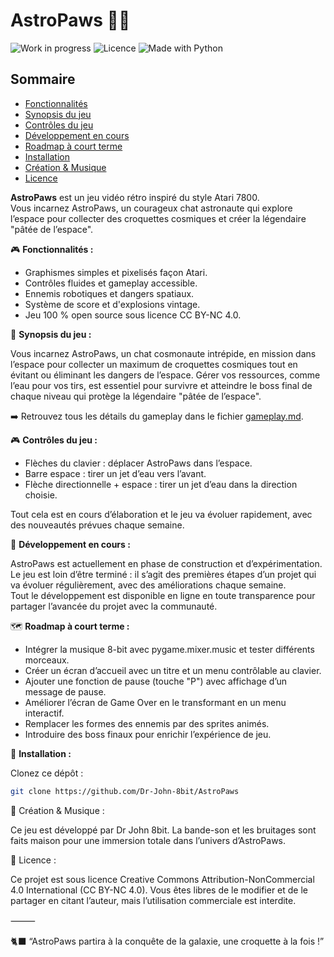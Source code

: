 # AstroPaws 🐾🚀

![Work in progress](https://img.shields.io/badge/status-work--in--progress-yellow)
![Licence](https://img.shields.io/badge/license-CC--BY--NC--4.0-blue)
![Made with Python](https://img.shields.io/badge/made%20with-Python-blue)

## Sommaire

- [Fonctionnalités](#fonctionnalités)
- [Synopsis du jeu](#synopsis-du-jeu)
- [Contrôles du jeu](#contrôles-du-jeu)
- [Développement en cours](#développement-en-cours)
- [Roadmap à court terme](#roadmap-à-court-terme)
- [Installation](#installation)
- [Création & Musique](#création--musique)
- [Licence](#licence)

**AstroPaws** est un jeu vidéo rétro inspiré du style Atari 7800.  
Vous incarnez AstroPaws, un courageux chat astronaute qui explore l’espace pour collecter des croquettes cosmiques et créer la légendaire "pâtée de l’espace".

🎮 **Fonctionnalités :**
- Graphismes simples et pixelisés façon Atari.
- Contrôles fluides et gameplay accessible.
- Ennemis robotiques et dangers spatiaux.
- Système de score et d'explosions vintage.
- Jeu 100 % open source sous licence CC BY-NC 4.0.

🧩 **Synopsis du jeu :**

Vous incarnez AstroPaws, un chat cosmonaute intrépide, en mission dans l’espace pour collecter un maximum de croquettes cosmiques tout en évitant ou éliminant les dangers de l’espace. Gérer vos ressources, comme l’eau pour vos tirs, est essentiel pour survivre et atteindre le boss final de chaque niveau qui protège la légendaire "pâtée de l’espace".

➡️ Retrouvez tous les détails du gameplay dans le fichier [gameplay.md](gameplay.md).

🎮 **Contrôles du jeu :**

- Flèches du clavier : déplacer AstroPaws dans l’espace.
- Barre espace : tirer un jet d’eau vers l’avant.
- Flèche directionnelle + espace : tirer un jet d’eau dans la direction choisie.

Tout cela est en cours d’élaboration et le jeu va évoluer rapidement, avec des nouveautés prévues chaque semaine.

🚧 **Développement en cours :**

AstroPaws est actuellement en phase de construction et d’expérimentation.  
Le jeu est loin d’être terminé : il s’agit des premières étapes d’un projet qui va évoluer régulièrement, avec des améliorations chaque semaine.  
Tout le développement est disponible en ligne en toute transparence pour partager l’avancée du projet avec la communauté.

🗺️ **Roadmap à court terme :**

- Intégrer la musique 8-bit avec pygame.mixer.music et tester différents morceaux.
- Créer un écran d’accueil avec un titre et un menu contrôlable au clavier.
- Ajouter une fonction de pause (touche "P") avec affichage d’un message de pause.
- Améliorer l’écran de Game Over en le transformant en un menu interactif.
- Remplacer les formes des ennemis par des sprites animés.
- Introduire des boss finaux pour enrichir l’expérience de jeu.

💾 **Installation :**

Clonez ce dépôt :

```bash
git clone https://github.com/Dr-John-8bit/AstroPaws
```

🎨 Création & Musique :

Ce jeu est développé par Dr John 8bit.
La bande-son et les bruitages sont faits maison pour une immersion totale dans l’univers d’AstroPaws.

🧩 Licence :

Ce projet est sous licence Creative Commons Attribution-NonCommercial 4.0 International (CC BY-NC 4.0).
Vous êtes libres de le modifier et de le partager en citant l’auteur, mais l’utilisation commerciale est interdite.

⸻

🐈‍⬛ “AstroPaws partira à la conquête de la galaxie, une croquette à la fois !”